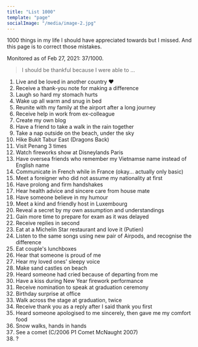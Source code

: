 ```yaml
---
title: "List 1000"
template: "page"
socialImage: "/media/image-2.jpg"
---
```



1000 things in my life I should have appreciated towards but I missed. And this page is to correct those mistakes. 

Monitored as of Feb 27, 2021: 37/1000.

> I should be thankful because I were able to ...

1. Live and be loved in another country ❤
2. Receive a thank-you note for making a difference 
3. Laugh so hard my stomach hurts
4. Wake up all warm and snug in bed
5. Reunite with my family at the airport after a long journey
6. Receive help in work from ex-colleague 
7. Create my own blog 
8. Have a friend to take a walk in the rain together
9. Take a nap outside on the beach, under the sky 
10. Hike Bukit Tabur East (Dragons Back)
11. Visit Penang 3 times
12. Watch fireworks show at Disneylands Paris
13. Have oversea friends who remember my Vietnamse name instead of English name
14. Communicate in French while in France (okay... actually only basic)
15. Meet a foreigner who did not assume my nationality at first
16. Have prolong and firm handshakes
17. Hear health advice and sincere care from house mate
18. Have someone believe in my humour
19. Meet a kind and friendly host in Luxembourg
20. Reveal a secret by my own assumption and understandings
21. Gain more time to prepare for exam as it was delayed
22. Receive replies in second
23. Eat at a Michelin Star restaurant and love it (Putien)
24. Listen to the same songs using new pair of Airpods, and recognise the difference
25. Eat couple's lunchboxes
26. Hear that someone is proud of me
27. Hear my loved ones' sleepy voice
28. Make sand castles on beach
29. Heard someone had cried because of departing from me
30. Have a kiss during New Year firework performance
31. Receive nomination to speak at graduation ceremony
32. Birthday surprise at office
33. Walk across the stage at graduation, twice
34. Receive thank you as a reply after I said thank you first
35. Heard someone apologised to me sincerely, then gave me my comfort food
36. Snow walks, hands in hands
37. See a comet (C/2006 P1 Comet McNaught 2007)
1000. ? 





